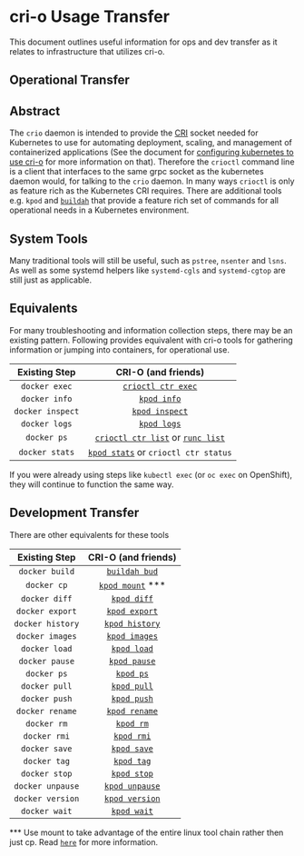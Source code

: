 # cri-o Usage Transfer

This document outlines useful information for ops and dev transfer as it relates to infrastructure that utilizes cri-o.

## Operational Transfer

## Abstract

The `crio` daemon is intended to provide the [CRI](https://github.com/kubernetes/community/blob/master/contributors/devel/container-runtime-interface.md) socket needed for Kubernetes to use for automating deployment, scaling, and management of containerized applications (See the document for [configuring kubernetes to use cri-o](./kubernetes.md) for more information on that).
Therefore the `crioctl` command line is a client that interfaces to the same grpc socket as the kubernetes daemon would, for talking to the `crio` daemon.
In many ways `crioctl` is only as feature rich as the Kubernetes CRI requires.
There are additional tools e.g. `kpod` and [`buildah`](https://github.com/projectatomic/buildah) that provide a feature rich set of commands for all operational needs in a Kubernetes environment.


## System Tools

Many traditional tools will still be useful, such as `pstree`, `nsenter` and `lsns`.
As well as some systemd helpers like `systemd-cgls` and `systemd-cgtop` are still just as applicable.

## Equivalents

For many troubleshooting and information collection steps, there may be an existing pattern.
Following provides equivalent with cri-o tools for gathering information or jumping into containers, for operational use.

| Existing Step | CRI-O (and friends) |
| :---: | :---: |
| `docker exec` | [`crioctl ctr exec`](./docs/crio.8.md) |
| `docker info` | [`kpod info`](./docs/kpod-info.1.md)  |
| `docker inspect` | [`kpod inspect`](./docs/kpod-inspect.1.md)       |
| `docker logs` | [`kpod logs`](./docs/kpod-logs.1.md)                 |
| `docker ps` | [`crioctl ctr list`](./docs/crio.8.md) or [`runc list`](https://github.com/opencontainers/runc/blob/master/man/runc-list.8.md) |
| `docker stats` | [`kpod stats`](./docs/kpod-stats.1.md) or `crioctl ctr status`|

If you were already using steps like `kubectl exec` (or `oc exec` on OpenShift), they will continue to function the same way.

## Development Transfer

There are other equivalents for these tools

| Existing Step | CRI-O (and friends) |
| :---: | :---: |
| `docker build`  | [`buildah bud`](https://github.com/projectatomic/buildah/blob/master/docs/buildah-bud.md) |
| `docker cp`     | [`kpod mount`](./docs/kpod-cp.1.md) ***   |
| `docker diff`   | [`kpod diff`](./docs/kpod-diff.1.md)      |
| `docker export` | [`kpod export`](./docs/kpod-export.1.md)  |
| `docker history`| [`kpod history`](./docs/kpod-history.1.md)|
| `docker images` | [`kpod images`](./docs/kpod-images.1.md)  |
| `docker load`   | [`kpod load`](./docs/kpod-load.1.md)      |
| `docker pause`  | [`kpod pause`](./docs/kpod-pause.1.md)    |
| `docker ps`     | [`kpod ps`](./docs/kpod-ps.1.md)          |
| `docker pull`   | [`kpod pull`](./docs/kpod-pull.1.md)      |
| `docker push`   | [`kpod push`](./docs/kpod-push.1.md)      |
| `docker rename` | [`kpod rename`](./docs/kpod-rename.1.md)  |
| `docker rm`     | [`kpod rm`](./docs/kpod-rm.1.md)          |
| `docker rmi`    | [`kpod rmi`](./docs/kpod-rmi.1.md)        |
| `docker save`   | [`kpod save`](./docs/kpod-save.1.md)      |
| `docker tag`    | [`kpod tag`](./docs/kpod-tag.1.md)        |
| `docker stop`   | [`kpod stop`](./docs/kpod-stop.1.md)      |
| `docker unpause`| [`kpod unpause`](./docs/kpod-unpause.1.md)|
| `docker version`| [`kpod version`](./docs/kpod-version.1.md)|
| `docker wait`   | [`kpod wait`](./docs/kpod-wait.1.md)|

*** Use mount to take advantage of the entire linux tool chain rather then just cp.  Read [`here`](./docs/kpod-cp.1.md) for more information.
